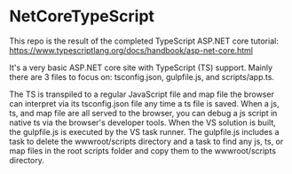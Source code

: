 # NetCoreTypeScript

This repo is the result of the completed TypeScript ASP.NET core tutorial: https://www.typescriptlang.org/docs/handbook/asp-net-core.html

It's a very basic ASP.NET core site with TypeScript (TS) support. Mainly there are 3 files to focus on: tsconfig.json, gulpfile.js, and scripts/app.ts.

The TS is transpiled to a regular JavaScript file and map file the browser can interpret via its tsconfig.json file any time a ts file is saved. When a js, ts, and map file are all served to the browser, you can debug a js script in native ts via the browser's developer tools.
When the VS solution is built, the gulpfile.js is executed by the VS task runner. 
The gulpfile.js includes a task to delete the wwwroot/scripts directory and a task to find any js, ts, or map files in the root scripts folder and copy them to the wwwroot/scripts directory.

